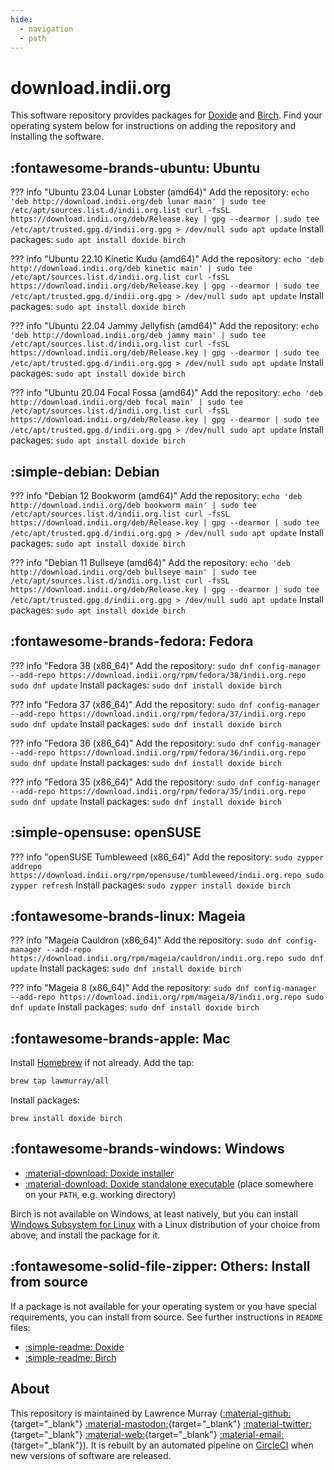 ```yaml
---
hide:
  - navigation
  - path
---
```


# download.indii.org

This software repository provides packages for [Doxide](https://doxide.org) and [Birch](https://birch.sh). Find your operating system below for instructions on adding the repository and installing the software.

## :fontawesome-brands-ubuntu: Ubuntu

??? info "Ubuntu 23.04 Lunar Lobster (amd64)"
    Add the repository:
    ```
    echo 'deb http://download.indii.org/deb lunar main' | sudo tee /etc/apt/sources.list.d/indii.org.list
    curl -fsSL https://download.indii.org/deb/Release.key | gpg --dearmor | sudo tee /etc/apt/trusted.gpg.d/indii.org.gpg > /dev/null
    sudo apt update
    ```
    Install packages:
    ```
    sudo apt install doxide birch
    ```

??? info "Ubuntu 22.10 Kinetic Kudu (amd64)"
    Add the repository:
    ```
    echo 'deb http://download.indii.org/deb kinetic main' | sudo tee /etc/apt/sources.list.d/indii.org.list
    curl -fsSL https://download.indii.org/deb/Release.key | gpg --dearmor | sudo tee /etc/apt/trusted.gpg.d/indii.org.gpg > /dev/null
    sudo apt update
    ```
    Install packages:
    ```
    sudo apt install doxide birch
    ```

??? info "Ubuntu 22.04 Jammy Jellyfish (amd64)"
    Add the repository:
    ```
    echo 'deb http://download.indii.org/deb jammy main' | sudo tee /etc/apt/sources.list.d/indii.org.list
    curl -fsSL https://download.indii.org/deb/Release.key | gpg --dearmor | sudo tee /etc/apt/trusted.gpg.d/indii.org.gpg > /dev/null
    sudo apt update
    ```
    Install packages:
    ```
    sudo apt install doxide birch
    ```

??? info "Ubuntu 20.04 Focal Fossa (amd64)"
    Add the repository:
    ```
    echo 'deb http://download.indii.org/deb focal main' | sudo tee /etc/apt/sources.list.d/indii.org.list
    curl -fsSL https://download.indii.org/deb/Release.key | gpg --dearmor | sudo tee /etc/apt/trusted.gpg.d/indii.org.gpg > /dev/null
    sudo apt update
    ```
    Install packages:
    ```
    sudo apt install doxide birch
    ```

## :simple-debian: Debian

??? info "Debian 12 Bookworm (amd64)"
    Add the repository:
    ```
    echo 'deb http://download.indii.org/deb bookworm main' | sudo tee /etc/apt/sources.list.d/indii.org.list
    curl -fsSL https://download.indii.org/deb/Release.key | gpg --dearmor | sudo tee /etc/apt/trusted.gpg.d/indii.org.gpg > /dev/null
    sudo apt update
    ```
    Install packages:
    ```
    sudo apt install doxide birch
    ```

??? info "Debian 11 Bullseye (amd64)"
    Add the repository:
    ```
    echo 'deb http://download.indii.org/deb bullseye main' | sudo tee /etc/apt/sources.list.d/indii.org.list
    curl -fsSL https://download.indii.org/deb/Release.key | gpg --dearmor | sudo tee /etc/apt/trusted.gpg.d/indii.org.gpg > /dev/null
    sudo apt update
    ```
    Install packages:
    ```
    sudo apt install doxide birch
    ```

## :fontawesome-brands-fedora: Fedora

??? info "Fedora 38 (x86_64)"
    Add the repository:
    ```
    sudo dnf config-manager --add-repo https://download.indii.org/rpm/fedora/38/indii.org.repo
    sudo dnf update
    ```
    Install packages:
    ```
    sudo dnf install doxide birch
    ```

??? info "Fedora 37 (x86_64)"
    Add the repository:
    ```
    sudo dnf config-manager --add-repo https://download.indii.org/rpm/fedora/37/indii.org.repo
    sudo dnf update
    ```
    Install packages:
    ```
    sudo dnf install doxide birch
    ```

??? info "Fedora 36 (x86_64)"
    Add the repository:
    ```
    sudo dnf config-manager --add-repo https://download.indii.org/rpm/fedora/36/indii.org.repo
    sudo dnf update
    ```
    Install packages:
    ```
    sudo dnf install doxide birch
    ```

??? info "Fedora 35 (x86_64)"
    Add the repository:
    ```
    sudo dnf config-manager --add-repo https://download.indii.org/rpm/fedora/35/indii.org.repo
    sudo dnf update
    ```
    Install packages:
    ```
    sudo dnf install doxide birch
    ```

## :simple-opensuse: openSUSE

??? info "openSUSE Tumbleweed (x86_64)"
    Add the repository:
    ```
    sudo zypper addrepo https://download.indii.org/rpm/opensuse/tumbleweed/indii.org.repo
    sudo zypper refresh
    ```
    Install packages:
    ```
    sudo zypper install doxide birch
    ```

## :fontawesome-brands-linux: Mageia

??? info "Mageia Cauldron (x86_64)"
    Add the repository:
    ```
    sudo dnf config-manager --add-repo https://download.indii.org/rpm/mageia/cauldron/indii.org.repo
    sudo dnf update
    ```
    Install packages:
    ```
    sudo dnf install doxide birch
    ```

??? info "Mageia 8 (x86_64)"
    Add the repository:
    ```
    sudo dnf config-manager --add-repo https://download.indii.org/rpm/mageia/8/indii.org.repo
    sudo dnf update
    ```
    Install packages:
    ```
    sudo dnf install doxide birch
    ```

## :fontawesome-brands-apple: Mac

Install [Homebrew](https://brew.sh) if not already. Add the tap:
```sh
brew tap lawmurray/all
```
Install packages:
```
brew install doxide birch
```

## :fontawesome-brands-windows: Windows

- [:material-download: Doxide installer](https://download.indii.org/win/doxide-installer.exe)
- [:material-download: Doxide standalone executable](https://download.indii.org/win/doxide.exe) (place somewhere on your `PATH`, e.g. working directory)

Birch is not available on Windows, at least natively, but you can install [Windows Subsystem for Linux](https://learn.microsoft.com/en-us/windows/wsl/install) with a Linux distribution of your choice from above, and install the package for it.

## :fontawesome-solid-file-zipper: Others: Install from source

If a package is not available for your operating system or you have special requirements, you can install from source. See further instructions in `README` files:

- [:simple-readme: Doxide](https://github.com/lawmurray/doxide)
- [:simple-readme: Birch](https://github.com/lawmurray/Birch)

## About

This repository is maintained by Lawrence Murray ([:material-github:](https://github.com/lawmurray){target="_blank"} [:material-mastodon:](https://fosstodon.org/@lawmurray){target="_blank"} [:material-twitter:](https://twitter.com/lawmurray){target="_blank"} [:material-web:](https://indii.org){target="_blank"} [:material-email:](mailto:lawrence@indii.org){target="_blank"}). It is rebuilt by an automated pipeline on [CircleCI](https://circleci.com) when new versions of software are released.
